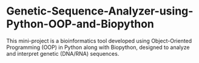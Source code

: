 # Genetic-Sequence-Analyzer-using-Python-OOP-and-Biopython
This mini-project is a bioinformatics tool developed using Object-Oriented Programming (OOP) in Python along with Biopython, designed to analyze and interpret genetic (DNA/RNA) sequences.
